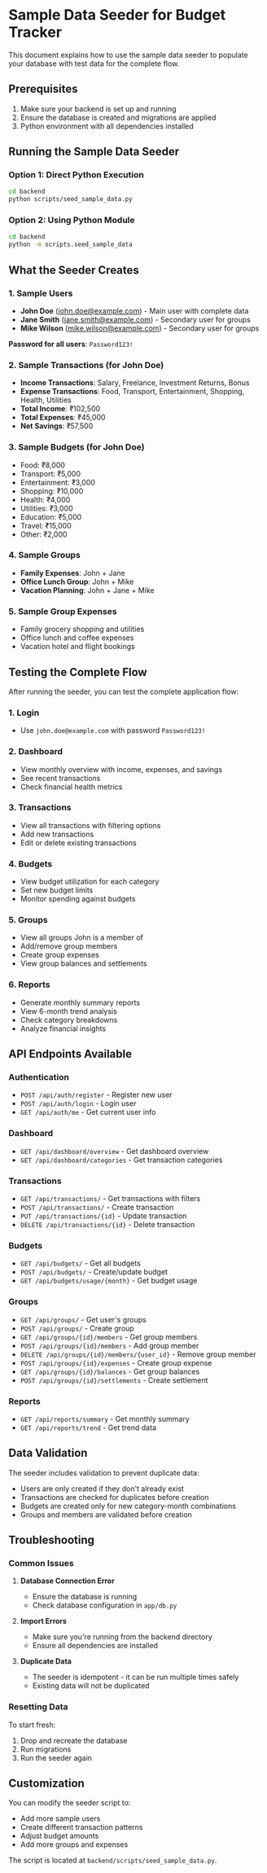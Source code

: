 # Sample Data Seeder for Budget Tracker

This document explains how to use the sample data seeder to populate your database with test data for the complete flow.

## Prerequisites

1. Make sure your backend is set up and running
2. Ensure the database is created and migrations are applied
3. Python environment with all dependencies installed

## Running the Sample Data Seeder

### Option 1: Direct Python Execution

```bash
cd backend
python scripts/seed_sample_data.py
```

### Option 2: Using Python Module

```bash
cd backend
python -m scripts.seed_sample_data
```

## What the Seeder Creates

### 1. Sample Users
- **John Doe** (john.doe@example.com) - Main user with complete data
- **Jane Smith** (jane.smith@example.com) - Secondary user for groups
- **Mike Wilson** (mike.wilson@example.com) - Secondary user for groups

**Password for all users**: `Password123!`

### 2. Sample Transactions (for John Doe)
- **Income Transactions**: Salary, Freelance, Investment Returns, Bonus
- **Expense Transactions**: Food, Transport, Entertainment, Shopping, Health, Utilities
- **Total Income**: ₹102,500
- **Total Expenses**: ₹45,000
- **Net Savings**: ₹57,500

### 3. Sample Budgets (for John Doe)
- Food: ₹8,000
- Transport: ₹5,000
- Entertainment: ₹3,000
- Shopping: ₹10,000
- Health: ₹4,000
- Utilities: ₹3,000
- Education: ₹5,000
- Travel: ₹15,000
- Other: ₹2,000

### 4. Sample Groups
- **Family Expenses**: John + Jane
- **Office Lunch Group**: John + Mike
- **Vacation Planning**: John + Jane + Mike

### 5. Sample Group Expenses
- Family grocery shopping and utilities
- Office lunch and coffee expenses
- Vacation hotel and flight bookings

## Testing the Complete Flow

After running the seeder, you can test the complete application flow:

### 1. Login
- Use `john.doe@example.com` with password `Password123!`

### 2. Dashboard
- View monthly overview with income, expenses, and savings
- See recent transactions
- Check financial health metrics

### 3. Transactions
- View all transactions with filtering options
- Add new transactions
- Edit or delete existing transactions

### 4. Budgets
- View budget utilization for each category
- Set new budget limits
- Monitor spending against budgets

### 5. Groups
- View all groups John is a member of
- Add/remove group members
- Create group expenses
- View group balances and settlements

### 6. Reports
- Generate monthly summary reports
- View 6-month trend analysis
- Check category breakdowns
- Analyze financial insights

## API Endpoints Available

### Authentication
- `POST /api/auth/register` - Register new user
- `POST /api/auth/login` - Login user
- `GET /api/auth/me` - Get current user info

### Dashboard
- `GET /api/dashboard/overview` - Get dashboard overview
- `GET /api/dashboard/categories` - Get transaction categories

### Transactions
- `GET /api/transactions/` - Get transactions with filters
- `POST /api/transactions/` - Create transaction
- `PUT /api/transactions/{id}` - Update transaction
- `DELETE /api/transactions/{id}` - Delete transaction

### Budgets
- `GET /api/budgets/` - Get all budgets
- `POST /api/budgets/` - Create/update budget
- `GET /api/budgets/usage/{month}` - Get budget usage

### Groups
- `GET /api/groups/` - Get user's groups
- `POST /api/groups/` - Create group
- `GET /api/groups/{id}/members` - Get group members
- `POST /api/groups/{id}/members` - Add group member
- `DELETE /api/groups/{id}/members/{user_id}` - Remove group member
- `POST /api/groups/{id}/expenses` - Create group expense
- `GET /api/groups/{id}/balances` - Get group balances
- `POST /api/groups/{id}/settlements` - Create settlement

### Reports
- `GET /api/reports/summary` - Get monthly summary
- `GET /api/reports/trend` - Get trend data

## Data Validation

The seeder includes validation to prevent duplicate data:
- Users are only created if they don't already exist
- Transactions are checked for duplicates before creation
- Budgets are created only for new category-month combinations
- Groups and members are validated before creation

## Troubleshooting

### Common Issues

1. **Database Connection Error**
   - Ensure the database is running
   - Check database configuration in `app/db.py`

2. **Import Errors**
   - Make sure you're running from the backend directory
   - Ensure all dependencies are installed

3. **Duplicate Data**
   - The seeder is idempotent - it can be run multiple times safely
   - Existing data will not be duplicated

### Resetting Data

To start fresh:
1. Drop and recreate the database
2. Run migrations
3. Run the seeder again

## Customization

You can modify the seeder script to:
- Add more sample users
- Create different transaction patterns
- Adjust budget amounts
- Add more groups and expenses

The script is located at `backend/scripts/seed_sample_data.py`.
